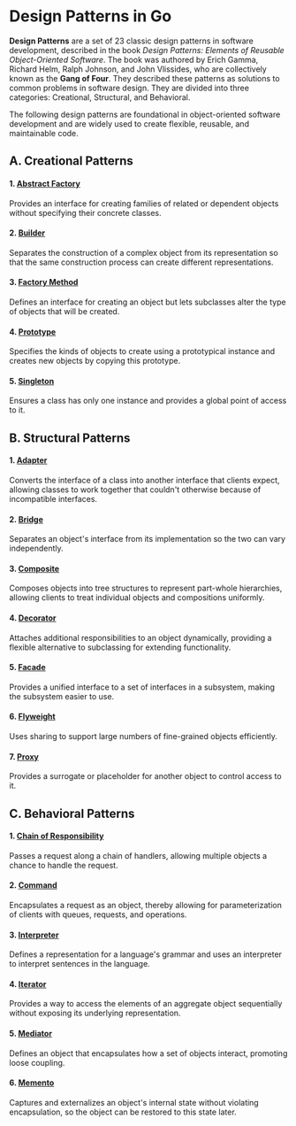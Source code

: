 # Design Patterns in Go

**Design Patterns** are a set of 23 classic design patterns in software development, described in the book *Design Patterns: Elements of Reusable Object-Oriented Software*. The book was authored by Erich Gamma, Richard Helm, Ralph Johnson, and John Vlissides, who are collectively known as the **Gang of Four**. They described these patterns as solutions to common problems in software design. They are divided into three categories: Creational, Structural, and Behavioral.

The following design patterns are foundational in object-oriented software development and are widely used to create flexible, reusable, and maintainable code.

## A. Creational Patterns

#### 1. [Abstract Factory](creational/abstract-factory/main.go)
Provides an interface for creating families of related or dependent objects without specifying their concrete classes.

#### 2. [Builder](creational/builder/main.go)
Separates the construction of a complex object from its representation so that the same construction process can create different representations.

#### 3. [Factory Method](creational/factory-method/main.go)
Defines an interface for creating an object but lets subclasses alter the type of objects that will be created.

#### 4. [Prototype](creational/prototype/main.go)
Specifies the kinds of objects to create using a prototypical instance and creates new objects by copying this prototype.

#### 5. [Singleton](creational/singleton/main.go)
Ensures a class has only one instance and provides a global point of access to it.

## B. Structural Patterns

#### 1. [Adapter](structural/adapter/main.go)
Converts the interface of a class into another interface that clients expect, allowing classes to work together that couldn't otherwise because of incompatible interfaces.

#### 2. [Bridge](structural/bridge/main.go)
Separates an object's interface from its implementation so the two can vary independently.

#### 3. [Composite](structural/composite/main.go)
Composes objects into tree structures to represent part-whole hierarchies, allowing clients to treat individual objects and compositions uniformly.

#### 4. [Decorator](structural/decorator/main.go)
Attaches additional responsibilities to an object dynamically, providing a flexible alternative to subclassing for extending functionality.

#### 5. [Facade](structural/facade/main.go)
Provides a unified interface to a set of interfaces in a subsystem, making the subsystem easier to use.

#### 6. [Flyweight](structural/flyweight/main.go)
Uses sharing to support large numbers of fine-grained objects efficiently.

#### 7. [Proxy](structural/proxy/main.go)
Provides a surrogate or placeholder for another object to control access to it.

## C. Behavioral Patterns

#### 1. [Chain of Responsibility](behavioral/chain-of-responsibility/main.go)
Passes a request along a chain of handlers, allowing multiple objects a chance to handle the request.

#### 2. [Command](behavioral/command/main.go)
Encapsulates a request as an object, thereby allowing for parameterization of clients with queues, requests, and operations.

#### 3. [Interpreter](behavioral/interpreter/main.go)
Defines a representation for a language's grammar and uses an interpreter to interpret sentences in the language.

#### 4. [Iterator](behavioral/iterator/main.go)
Provides a way to access the elements of an aggregate object sequentially without exposing its underlying representation.

#### 5. [Mediator](behavioral/mediator/main.go)
Defines an object that encapsulates how a set of objects interact, promoting loose coupling.

#### 6. [Memento](behavioral/memento/main.go)
Captures and externalizes an object's internal state without violating encapsulation, so the object can be restored to this state later.

